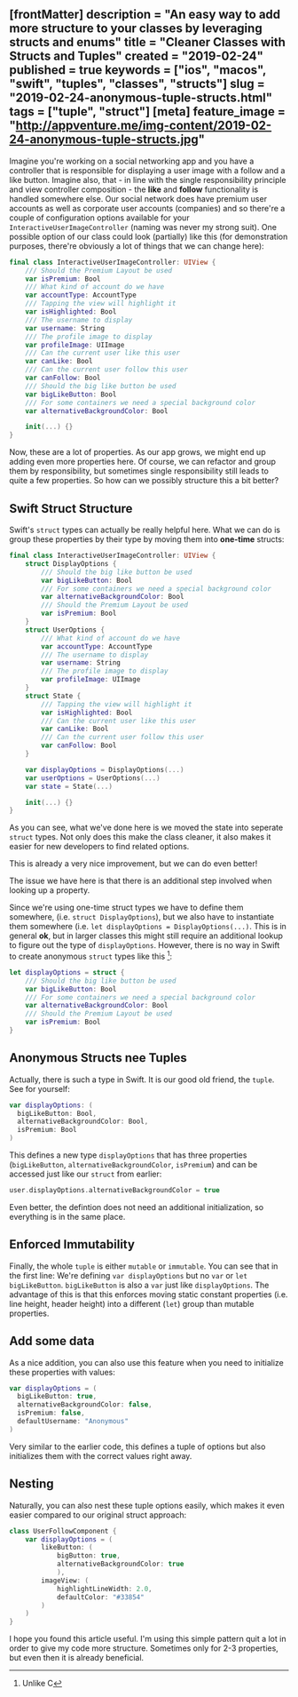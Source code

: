 [frontMatter]
description = "An easy way to add more structure to your classes by leveraging structs and enums"
title = "Cleaner Classes with Structs and Tuples"
created = "2019-02-24"
published = true
keywords = ["ios", "macos", "swift", "tuples", "classes", "structs"]
slug = "2019-02-24-anonymous-tuple-structs.html"
tags = ["tuple", "struct"]
[meta]
feature_image = "http://appventure.me/img-content/2019-02-24-anonymous-tuple-structs.jpg"
---

Imagine you\'re working on a social networking app and you have a
controller that is responsible for displaying a user image with a follow
and a like button. Imagine also, that - in line with the single
responsibility principle and view controller composition - the
****like**** and ****follow**** functionality is handled somewhere else.
Our social network does have premium user accounts as well as corporate
user accounts (companies) and so there\'re a couple of configuration
options available for your `InteractiveUserImageController` (naming was
never my strong suit). One possible option of our class could look
(partially) like this (for demonstration purposes, there\'re obviously a
lot of things that we can change here):

``` Swift
final class InteractiveUserImageController: UIView {
    /// Should the Premium Layout be used
    var isPremium: Bool
    /// What kind of account do we have
    var accountType: AccountType
    /// Tapping the view will highlight it
    var isHighlighted: Bool
    /// The username to display
    var username: String
    /// The profile image to display
    var profileImage: UIImage
    /// Can the current user like this user
    var canLike: Bool
    /// Can the current user follow this user
    var canFollow: Bool
    /// Should the big like button be used
    var bigLikeButton: Bool
    /// For some containers we need a special background color
    var alternativeBackgroundColor: Bool

    init(...) {}
}
```

Now, these are a lot of properties. As our app grows, we might end up
adding even more properties here. Of course, we can refactor and group
them by responsibility, but sometimes single responsibility still leads
to quite a few properties. So how can we possibly structure this a bit
better?

## Swift Struct Structure

Swift\'s `struct` types can actually be really helpful here. What we can
do is group these properties by their type by moving them into
**one-time** structs:

``` Swift
final class InteractiveUserImageController: UIView {
    struct DisplayOptions {
        /// Should the big like button be used
        var bigLikeButton: Bool
        /// For some containers we need a special background color
        var alternativeBackgroundColor: Bool
        /// Should the Premium Layout be used
        var isPremium: Bool
    }
    struct UserOptions {
        /// What kind of account do we have
        var accountType: AccountType
        /// The username to display
        var username: String
        /// The profile image to display
        var profileImage: UIImage
    }
    struct State {
        /// Tapping the view will highlight it
        var isHighlighted: Bool
        /// Can the current user like this user
        var canLike: Bool
        /// Can the current user follow this user
        var canFollow: Bool
    }

    var displayOptions = DisplayOptions(...)
    var userOptions = UserOptions(...)
    var state = State(...)

    init(...) {}
}
```

As you can see, what we\'ve done here is we moved the state into
seperate `struct` types. Not only does this make the class cleaner, it
also makes it easier for new developers to find related options.

This is already a very nice improvement, but we can do even better!

The issue we have here is that there is an additional step involved when
looking up a property.

Since we\'re using one-time struct types we have to define them
somewhere, (i.e. `struct DisplayOptions`), but we also have to
instantiate them somewhere (i.e.
`let displayOptions = DisplayOptions(...)`. This is in general **ok**,
but in larger classes this might still require an additional lookup to
figure out the type of `displayOptions`. However, there is no way in
Swift to create anonymous `struct` types like this [^1]:

``` Swift
let displayOptions = struct {
    /// Should the big like button be used
    var bigLikeButton: Bool
    /// For some containers we need a special background color
    var alternativeBackgroundColor: Bool
    /// Should the Premium Layout be used
    var isPremium: Bool
}
```

## Anonymous Structs nee Tuples

Actually, there is such a type in Swift. It is our good old friend, the
`tuple`. See for yourself:

``` Swift
var displayOptions: (
  bigLikeButton: Bool,
  alternativeBackgroundColor: Bool,
  isPremium: Bool
)
```

This defines a new type `displayOptions` that has three properties
(`bigLikeButton`, `alternativeBackgroundColor`, `isPremium`) and can be
accessed just like our `struct` from earlier:

``` Swift
user.displayOptions.alternativeBackgroundColor = true
```

Even better, the defintion does not need an additional initialization,
so everything is in the same place.

## Enforced Immutability

Finally, the whole `tuple` is either `mutable` or `immutable`. You can
see that in the first line: We\'re defining `var displayOptions` but no
`var` or `let` `bigLikeButton`. `bigLikeButton` is also a `var` just
like `displayOptions`. The advantage of this is that this enforces
moving static constant properties (i.e. line height, header height) into
a different (`let`) group than mutable properties.

## Add some data

As a nice addition, you can also use this feature when you need to
initialize these properties with values:

``` Swift
var displayOptions = (
  bigLikeButton: true,
  alternativeBackgroundColor: false,
  isPremium: false,
  defaultUsername: "Anonymous"
)
```

Very similar to the earlier code, this defines a tuple of options but
also initializes them with the correct values right away.

## Nesting

Naturally, you can also nest these tuple options easily, which makes it
even easier compared to our original struct approach:

``` Swift
class UserFollowComponent {
    var displayOptions = (
        likeButton: (
            bigButton: true,
            alternativeBackgroundColor: true
            ),
        imageView: (
            highlightLineWidth: 2.0,
            defaultColor: "#33854"
        )
    )
}
```

I hope you found this article useful. I\'m using this simple pattern
quit a lot in order to give my code more structure. Sometimes only for
2-3 properties, but even then it is already beneficial.

[^1]: Unlike C
